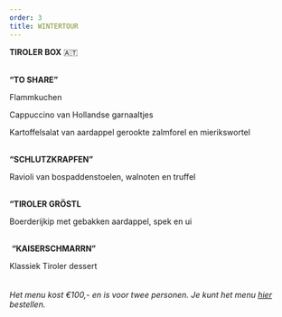 ```yaml
---
order: 3
title: WINTERTOUR
---
```

**TIROLER BOX** 🇦🇹

\
**“TO SHARE”** 

Flammkuchen 

Cappuccino van Hollandse garnaaltjes 

Kartoffelsalat van aardappel gerookte zalmforel en mierikswortel 

 \
**“SCHLUTZKRAPFEN”** 

Ravioli van bospaddenstoelen, walnoten en truffel 

 \
**“TIROLER GRÖSTL** 

Boerderijkip met gebakken aardappel, spek en ui

\
 **“KAISERSCHMARRN”** 

Klassiek Tiroler dessert \
\
\
*Het menu kost €100,- en is voor twee personen. Je kunt het menu [hier](https://wwc.resengo.com/IndexFrame?companyShortCode=Restaurant_Jaime_van_Heije_Ouderkerk_ad_Amstel&Lang=NL&url=pq%2FFsL5gXV3FwLxirI%2BhvZuhwV2JnpdSlZWpwFydv7m%2BwM61nbehoXN2gnmgf3ZnalSAp6N1eI1raISZlJV2emNLinaZf155e6Cbm4dwf3F4n3WUiV6YhJyVnI5ja41qdk6bi6l4i4VsoZ53gFyWhYCBdbjPoF2ty6SqYp3Flw%3D%3D) bestellen.*